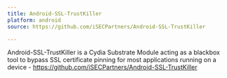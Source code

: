 ```yaml
---
title: Android-SSL-TrustKiller
platform: android
source: https://github.com/iSECPartners/Android-SSL-TrustKiller

---
```


Android-SSL-TrustKiller is a Cydia Substrate Module acting as a blackbox tool to bypass SSL certificate pinning for most applications running on a device - <https://github.com/iSECPartners/Android-SSL-TrustKiller>